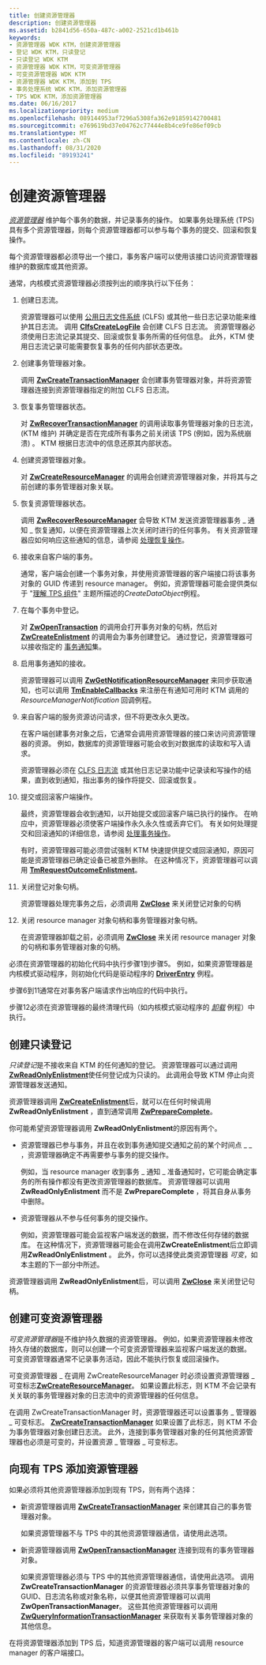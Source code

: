 ```yaml
---
title: 创建资源管理器
description: 创建资源管理器
ms.assetid: b2841d56-650a-487c-a002-2521cd1b461b
keywords:
- 资源管理器 WDK KTM，创建资源管理器
- 登记 WDK KTM，只读登记
- 只读登记 WDK KTM
- 资源管理器 WDK KTM，可变资源管理器
- 可变资源管理器 WDK KTM
- 资源管理器 WDK KTM，添加到 TPS
- 事务处理系统 WDK KTM，添加资源管理器
- TPS WDK KTM，添加资源管理器
ms.date: 06/16/2017
ms.localizationpriority: medium
ms.openlocfilehash: 089144953af7296a5308fa362e91859142700481
ms.sourcegitcommit: e769619bd37e04762c77444e8b4ce9fe86ef09cb
ms.translationtype: MT
ms.contentlocale: zh-CN
ms.lasthandoff: 08/31/2020
ms.locfileid: "89193241"
---
```

# <a name="creating-a-resource-manager"></a>创建资源管理器


[*资源管理器*](transaction-processing-terms.md#ktm-term-resource-manager) 维护每个事务的数据，并记录事务的操作。 如果事务处理系统 (TPS) 具有多个资源管理器，则每个资源管理器都可以参与每个事务的提交、回滚和恢复操作。

每个资源管理器都必须导出一个接口，事务客户端可以使用该接口访问资源管理器维护的数据库或其他资源。

通常，内核模式资源管理器必须按列出的顺序执行以下任务：

1.  创建日志流。

    资源管理器可以使用 [公用日志文件系统](using-common-log-file-system.md) (CLFS) 或其他一些日志记录功能来维护其日志流。 调用 [**ClfsCreateLogFile**](/windows-hardware/drivers/ddi/wdm/nf-wdm-clfscreatelogfile) 会创建 CLFS 日志流。 资源管理器必须使用日志流记录其提交、回滚或恢复事务所需的任何信息。 此外，KTM 使用日志流记录可能需要恢复事务的任何内部状态更改。

2.  创建事务管理器对象。

    调用 [**ZwCreateTransactionManager**](/windows-hardware/drivers/ddi/wdm/nf-wdm-ntcreatetransactionmanager) 会创建事务管理器对象，并将资源管理器连接到资源管理器指定的附加 CLFS 日志流。

3.  恢复事务管理器状态。

    对 [**ZwRecoverTransactionManager**](/windows-hardware/drivers/ddi/wdm/nf-wdm-ntrecovertransactionmanager) 的调用读取事务管理器对象的日志流， (KTM 维护) 并确定是否在完成所有事务之前关闭该 TPS (例如，因为系统崩溃) 。 KTM 根据日志流中的信息还原其内部状态。

4.  创建资源管理器对象。

    对 [**ZwCreateResourceManager**](/windows-hardware/drivers/ddi/wdm/nf-wdm-ntcreateresourcemanager) 的调用会创建资源管理器对象，并将其与之前创建的事务管理器对象关联。

5.  恢复资源管理器状态。

    调用 [**ZwRecoverResourceManager**](/windows-hardware/drivers/ddi/wdm/nf-wdm-ntrecoverresourcemanager) 会导致 KTM 发送资源管理器事务 \_ 通知 \_ 恢复通知，以便在资源管理器上次关闭时进行的任何事务。 有关资源管理器应如何响应这些通知的信息，请参阅 [处理恢复操作](handling-recovery-operations.md)。

6.  接收来自客户端的事务。

    通常，客户端会创建一个事务对象，并使用资源管理器的客户端接口将该事务对象的 GUID 传递到 resource manager。 例如，资源管理器可能会提供类似于 "[理解 TPS 组件](understanding-tps-components.md)" 主题所描述的*CreateDataObject*例程。

7.  在每个事务中登记。

    对 [**ZwOpenTransaction**](/windows-hardware/drivers/ddi/wdm/nf-wdm-ntopentransaction) 的调用会打开事务对象的句柄，然后对 [**ZwCreateEnlistment**](/windows-hardware/drivers/ddi/wdm/nf-wdm-ntcreateenlistment) 的调用会为事务创建登记。 通过登记，资源管理器可以接收指定的 [事务通知](transaction-notifications.md)集。

8.  启用事务通知的接收。

    资源管理器可以调用 [**ZwGetNotificationResourceManager**](/windows-hardware/drivers/ddi/wdm/nf-wdm-ntgetnotificationresourcemanager) 来同步获取通知，也可以调用 [**TmEnableCallbacks**](/windows-hardware/drivers/ddi/wdm/nf-wdm-tmenablecallbacks) 来注册在有通知可用时 KTM 调用的 *ResourceManagerNotification* 回调例程。

9.  来自客户端的服务资源访问请求，但不将更改永久更改。

    在客户端创建事务对象之后，它通常会调用资源管理器的接口来访问资源管理器的资源。 例如，数据库的资源管理器可能会收到对数据库的读取和写入请求。

    资源管理器必须在 [CLFS 日志流](using-log-streams-with-ktm.md) 或其他日志记录功能中记录读和写操作的结果，直到收到通知，指出事务的操作将提交、回滚或恢复。

10. 提交或回滚客户端操作。

    最终，资源管理器会收到通知，以开始提交或回滚客户端已执行的操作。 在响应中，资源管理器必须使客户端操作永久永久性或丢弃它们。 有关如何处理提交和回滚通知的详细信息，请参阅 [处理事务操作](handling-transaction-operations.md)。

    有时，资源管理器可能必须尝试强制 KTM 快速提供提交或回滚通知，原因可能是资源管理器已确定设备已被意外删除。 在这种情况下，资源管理器可以调用 [**TmRequestOutcomeEnlistment**](/windows-hardware/drivers/ddi/wdm/nf-wdm-tmrequestoutcomeenlistment)。

11. 关闭登记对象句柄。

    资源管理器处理完事务之后，必须调用 [**ZwClose**](/windows-hardware/drivers/ddi/ntifs/nf-ntifs-ntclose) 来关闭登记对象的句柄

12. 关闭 resource manager 对象句柄和事务管理器对象句柄。

    在资源管理器卸载之前，必须调用 [**ZwClose**](/windows-hardware/drivers/ddi/ntifs/nf-ntifs-ntclose) 来关闭 resource manager 对象的句柄和事务管理器对象的句柄。

必须在资源管理器的初始化代码中执行步骤1到步骤5。 例如，如果资源管理器是内核模式驱动程序，则初始化代码是驱动程序的 [**DriverEntry**](/windows-hardware/drivers/ddi/wdm/nc-wdm-driver_initialize) 例程。

步骤6到11通常在对事务客户端请求作出响应的代码中执行。

步骤12必须在资源管理器的最终清理代码（如内核模式驱动程序的 [*卸载*](/windows-hardware/drivers/ddi/wdm/nc-wdm-driver_unload) 例程）中执行。

## <a name="creating-a-read-only-enlistment"></a><a href="" id="kernel-creating-a-read-only-enlistment"></a> 创建只读登记


*只读登记*是不接收来自 KTM 的任何通知的登记。 资源管理器可以通过调用 [**ZwReadOnlyEnlistment**](/windows-hardware/drivers/ddi/wdm/nf-wdm-ntreadonlyenlistment)使任何登记成为只读的。 此调用会导致 KTM 停止向资源管理器发送通知。

资源管理器调用 [**ZwCreateEnlistment**](/windows-hardware/drivers/ddi/wdm/nf-wdm-ntcreateenlistment)后，就可以在任何时候调用 **ZwReadOnlyEnlistment** ，直到通常调用 [**ZwPrepareComplete**](/windows-hardware/drivers/ddi/wdm/nf-wdm-ntpreparecomplete)。

你可能希望资源管理器调用 **ZwReadOnlyEnlistment**的原因有两个。

-   资源管理器已参与事务，并且在收到事务通知提交通知之前的某个时间点 \_ \_ ，资源管理器确定不再需要参与事务的提交操作。

    例如，当 resource manager 收到事务 \_ 通知 \_ 准备通知时，它可能会确定事务的所有操作都没有更改资源管理器的数据库。 资源管理器可以调用 **ZwReadOnlyEnlistment** 而不是 **ZwPrepareComplete** ，将其自身从事务中删除。

-   资源管理器从不参与任何事务的提交操作。

    例如，资源管理器可能会监视客户端发送的数据，而不修改任何存储的数据库。 在这种情况下，资源管理器可能会在调用**ZwCreateEnlistment**后立即调用**ZwReadOnlyEnlistment** 。 此外，你可以选择使此类资源管理器 *可变*，如本主题的下一部分中所述。

资源管理器调用 **ZwReadOnlyEnlistment**后，可以调用 [**ZwClose**](/windows-hardware/drivers/ddi/ntifs/nf-ntifs-ntclose) 来关闭登记句柄。

## <a name="creating-a-volatile-resource-manager"></a><a href="" id="kernel-creating-a-volatile-resource-manager"></a> 创建可变资源管理器


*可变资源管理器*是不维护持久数据的资源管理器。 例如，如果资源管理器未修改持久存储的数据库，则可以创建一个可变资源管理器来监视客户端发送的数据。 可变资源管理器通常不记录事务活动，因此不能执行恢复或回滚操作。

可变资源管理器 \_ 在调用 ZwCreateResourceManager 时必须设置资源管理器 \_ 可变标志[**ZwCreateResourceManager**](/windows-hardware/drivers/ddi/wdm/nf-wdm-ntcreateresourcemanager)。 如果设置此标志，则 KTM 不会记录有关关联的事务管理器对象的日志流中的资源管理器的任何信息。

在调用 ZwCreateTransactionManager 时，资源管理器还可以设置事务 \_ 管理器 \_ 可变标志。 [**ZwCreateTransactionManager**](/windows-hardware/drivers/ddi/wdm/nf-wdm-ntcreatetransactionmanager) 如果设置了此标志，则 KTM 不会为事务管理器对象创建日志流。 此外，连接到事务管理器对象的任何其他资源管理器也必须是可变的，并设置资源 \_ 管理器 \_ 可变标志。

## <a name="adding-a-resource-manager-to-an-existing-tps"></a>向现有 TPS 添加资源管理器


如果必须将其他资源管理器添加到现有 TPS，则有两个选择：

-   新资源管理器调用 [**ZwCreateTransactionManager**](/windows-hardware/drivers/ddi/wdm/nf-wdm-ntcreatetransactionmanager) 来创建其自己的事务管理器对象。

    如果资源管理器不与 TPS 中的其他资源管理器通信，请使用此选项。

-   新资源管理器调用 [**ZwOpenTransactionManager**](/windows-hardware/drivers/ddi/wdm/nf-wdm-ntopentransactionmanager) 连接到现有的事务管理器对象。

    如果资源管理器必须与 TPS 中的其他资源管理器通信，请使用此选项。 调用 **ZwCreateTransactionManager** 的资源管理器必须共享事务管理器对象的 GUID、日志流名称或对象名称，以便其他资源管理器可以调用 **ZwOpenTransactionManager**。 这些其他资源管理器可以调用 [**ZwQueryInformationTransactionManager**](/windows-hardware/drivers/ddi/wdm/nf-wdm-ntqueryinformationtransactionmanager) 来获取有关事务管理器对象的其他信息。

在将资源管理器添加到 TPS 后，知道资源管理器的客户端可以调用 resource manager 的客户端接口。

 

